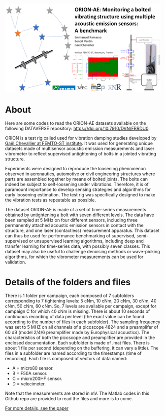 ![alt text](orion_logo2.png)

# About

Here are some codes to read the ORION-AE datasets available on the following DATAVERSE repository: https://doi.org/10.7910/DVN/FBRDU0. 

ORION is a test rig called used for vibration damping studies developed by [Gaël Chevallier at FEMTO-ST institute](https://www.femto-st.fr/fr/personnel-femto/gaelchevallier). It was used for generating unique datasets made of multisensor acoustic emission measurements and laser vibrometer to reflect supervised untightening of bolts in a jointed vibrating structure.

Experiments were designed to reproduce the loosening phenomenon observed in aeronautics, automotive or civil engineering structures where parts are assembled together by means of bolted joints. The bolts can indeed be subject to self-loosening under vibrations. Therefore, it is of paramount importance to develop sensing strategies and algorithms for early loosening estimation. The test rig was specifically designed to make the vibration tests as repeatable as possible.

The dataset ORION-AE is made of a set of time-series measurements obtained by untightening a bolt with seven different levels. The data have been sampled at 5 MHz on four different sensors, including three permanently attached acoustic emission sensors in contact with the structure, and one laser (contactless) measurement apparatus. This dataset can thus be used for performance benchmarking of supervised, semi-supervised or unsupervised learning algorithms, including deep and transfer learning for time-series data, with possibly seven classes. This dataset may also be useful to challenge denoising methods or wave-picking algorithms, for which the vibrometer measurements can be used for validation. 

# Details of the folders and files

There is 1 folder per campaign, each composed of 7 subfolders corresponding to 7 tightening levels: 5 cNm, 10 cNm, 20 cNm, 30 cNm, 40 cNm, 50 cNm, 60 cNm. So, 7 levels are available per campaign, except for campaign C for which 40 cNm is missing. There is about 10 seconds of continuous recording of data per level (the exact value can be found according to the number of files in each subfolder). The sampling frequency was set to 5 MHZ on all channels of a picoscope 4824 and a preamplifer of 60 dB (model 2/4/6 preamplifier made by Europhysical acoustics). The characteristics of both the picoscope and preamplifier are provided in the enclosed documentation. Each subfolder is made of .mat files. There is about 1 file per second (depending on the buffering, it can vary a little). The files in a subfolder are named according to the timestamps (time of recording). Each file is composed of vectors of data named:
* A = micro80 sensor.
* B = F50A sensor.
* C = micro200HF sensor.
* D = velocimeter.

Note that the measurements are stored in mV.
The Matlab codes in this Github repo are provided to read the files and more is to come.

[For more details, see the paper](https://arxiv.org/abs/2111.06322)
